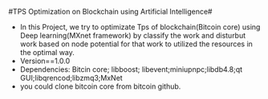
#TPS Optimization on Blockchain using Artificial Intelligence#
* In this Project, we try to optimizate Tps of blockchain(Bitcoin core) using Deep learning(MXnet framework) by classify the work and disturbut work based 
  on node potential for that work to utilized the resources in the optimal way.
* Version==1.0.0
* Dependencies: Bitcin core; libboost; libevent;miniupnpc;libdb4.8;qt GUI;libqrencod;libzmq3;MxNet 
* you could clone bitcoin core from bitcoin github. 

